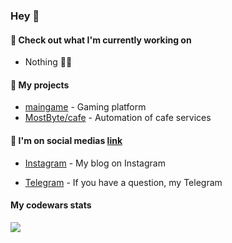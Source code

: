 ### Hey 👋

#### 👷 Check out what I'm currently working on
- Nothing 🤷‍♂️

#### 🌱 My projects
- [maingame](https://github.com/Dorsone/maingame) - Gaming platform
- [MostByte/cafe](https://github.com/mostbyte/cafe) - Automation of cafe services
<!-- - [tredium-news](https://github.com/Dorsone/tredium-news) - News portal -->

#### 📜 I'm on social medias  [link](https://linktr.ee/dustmurodov)
- [Instagram](https://www.instagram.com/_dorsone/) - My blog on Instagram
<!-- - [Facebook](https://www.facebook.com/dorsonee) - My official page on Facebook -->
- [Telegram](https://t.me/dorsonee) -  If you have a question, my Telegram
<!-- - [Twitter](https://twitter.com/dorsonee) - Me on Twitter -->

#### <path xmlns="http://www.w3.org/2000/svg" fill="#B92F21" d="M22.665 2H9.335C8.601 2 8 2.6 8 3.335v13.33C8 17.399 8.6 18 9.335 18h13.33c.734 0 1.335-.6 1.335-1.335V3.335C24 2.601 23.4 2 22.665 2zm.303 9.508c-.066.065-.128.133-.218.226.129.772-.377 1.23-.931 1.658-.578.446-1.156.892-1.74 1.329-.131.097-.29.156-.438.233-.364 1.006-.502 1.13-1.274 1.112-.184.497-.551.694-1.085.554-.035-.01-.09-.04-.102-.028-.518.533-1.114.122-1.654.087-.4-.026-.804-.283-1.164-.505-.304-.188-.52-.534-.952-.434a.074.074 0 0 1-.054-.01c-.416-.302-.92-.116-1.343-.23-.548-.147-1.035-.53-1.537-.831-.076-.046-.09-.195-.129-.299-.025-.069-.026-.19-.066-.204-.548-.187-.527-.708-.709-1.125-.169-.388-.286-.735-.072-1.138a.472.472 0 0 0 .006-.357c-.277-.66-.283-.658-.215-1.315-.567-.483-.65-.85-.19-1.432-.184-.418-.277-.84.227-1.143.038-.023.05-.096.064-.149.164-.645.652-1.051 1.164-1.368.469-.291 1.04-.364 1.35-.951.115-.22.473-.348.545-.682.017-.08.105-.157.18-.207.369-.247.8-.374 1.138-.708.142-.14.538-.023.913-.023.5-.623 1.185-.117 1.818-.036.299.038.567.305.855.455.127.066.27.109.409.143.088.022.196-.019.275.016.444.192.886.318 1.369.131.066-.025.214.025.252.086.31.496.94.336 1.32.658.109.093.126.293.2.482.364.119.76.262.664.806.39.24.135.747.425 1.028-.306.67.408 1.228.208 1.932.095.066.238.126.323.233.12.153.325.42.274.501-.311.497.363 1.044-.106 1.505zm-7.124-6.072c-.739.273-.748.286-.583.949-.359.16-.576.42-.386.855.024.056.01.16-.03.205-.17.2-.137.384-.049.614.048.127-.047.31-.077.464.158.217.33.424.464.653.05.086.063.28.011.32a.402.402 0 0 1-.347.042c-.387-.168-.793-.322-1.127-.569-.262-.193-.445-.504-.631-.784-.136-.205-.22-.443-.378-.77.035-.07.126-.243.208-.42.058-.124.176-.281.14-.377-.104-.28.096-.497.1-.726.012-.593.667-.713.786-1.2.634-.278 1.22-.738 1.986-.51.119.035.249.033.357.046.138.279-.01.433-.15.617-.128.168-.194.383-.294.59zm4.589.516c.28.248.495.44.74.655l.195.867-.112.089c-.492-.321-1.117.035-1.593-.382-.036-.032-.108-.042-.16-.034-.476.073-.976.083-1.422.243-.84.302-1.61.747-2.147 1.611-.367-.39-.364-.79-.28-1.186.082-.383.218-.754.34-1.163.465.006.444-.43.571-.689 1.035-.397 2.03-.831 3.2-.419.111.257.326.524.668.408zm-4.476 4.531c.413.894.114 1.677-.258 2.416-.16.21-.32.418-.477.63-.044.058-.081.176-.121.176-.557-.002-.89.552-1.475.546-.47-.004-.918.085-1.4-.079a3.642 3.642 0 0 1-1.43-.897c-.344-.34-.434-.67-.31-1.111h1.127c.27.33.652.51 1.146.216.081-.049.21-.011.316-.024.214-.027.43-.049.64-.096.207-.047.407-.124.61-.188.07-.021.161-.02.208-.065.295-.284.585-.574.867-.871.177-.188.335-.392.557-.653zm-4.56-3.953c-.053.463.004.825.439 1.05-.17.48-.203.902.388 1.073.033.01.084.038.086.06.044.528.506.583.844.816.54.372 1.08.61 1.743.531.108-.012.225.042.348.068-.067.532-.47.782-.8.899-.622.222-1.255.63-1.986.274-.14-.068-.356.02-.479.032-.762-.354-1.128-1.088-1.767-1.56.03-.33.276-.718-.143-.942.103-1.008.464-1.798 1.327-2.301zm9.281 6.782c-.07-.19-.182-.336-.16-.456.071-.367-.073-.61-.39-.81.146-.449-.008-.777-.409-1.016a.454.454 0 0 1-.18-.303c-.036-.31-.199-.46-.497-.497-.089-.011-.211-.026-.254-.086-.431-.595-1.1-.585-1.722-.693-.15-.026-.3-.047-.467-.072.046-.535.476-.69.755-.793.64-.235 1.336-.555 2.02-.264.544.233 1.214.272 1.574.882.11.188.365.29.552.431l.343 1.055v1.096c-.292.443-.515 1.055-1.165 1.526zm-6.337 1.87c1.043.015 1.154-.053 1.389-.821.444-.148.826-.38.831-.948 0-.07.108-.138.166-.207.07-.084.19-.161.201-.252.082-.678.228-1.36-.009-2.036-.094-.268-.2-.532-.34-.905.273.028.455.01.609.068.657.24 1.182.681 1.593 1.227.194.257.245.621.392 1.022-.162.237-.237.582.062.932-.394.319-.599.694-.535 1.13l-.96.922-.836.372c-.264.05-.522.122-.784.14-.252.018-.558.064-.751-.051-.322-.192-.838-.047-1.028-.592z"/> My codewars stats
<a style="pointer-events: none;  cursor: default;">
  <img style="pointer-events: none; cursor: default;" src="https://www.codewars.com/users/Dorsone/badges/micro">
</a>

